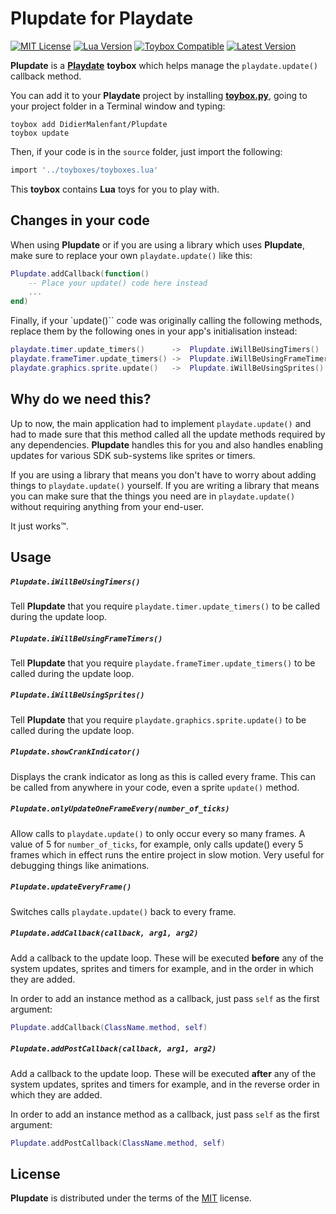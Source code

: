 # Plupdate for Playdate

[![MIT License](https://img.shields.io/github/license/DidierMalenfant/Plupdate)](https://spdx.org/licenses/MIT.html) [![Lua Version](https://img.shields.io/badge/Lua-5.4-yellowgreen)](https://lua.org) [![Toybox Compatible](https://img.shields.io/badge/toybox.py-compatible-brightgreen)](https://toyboxpy.io) [![Latest Version](https://img.shields.io/github/v/tag/DidierMalenfant/Plupdate)](https://github.com/DidierMalenfant/Plupdate/tags)

**Plupdate** is a [**Playdate**](https://play.date) **toybox** which helps manage the `playdate.update()` callback method.

You can add it to your **Playdate** project by installing [**toybox.py**](https://toyboxpy.io), going to your project folder in a Terminal window and typing:

```console
toybox add DidierMalenfant/Plupdate
toybox update
```

Then, if your code is in the `source` folder, just import the following:

```lua
import '../toyboxes/toyboxes.lua'
```

This **toybox** contains **Lua** toys for you to play with.

## Changes in your code

When using **Plupdate** or if you are using a library which uses **Plupdate**, make sure to replace your own `playdate.update()` like this:

```lua
Plupdate.addCallback(function()
    -- Place your update() code here instead
    ...
end)
```

Finally, if your `update()`` code was originally calling the following methods, replace them by the following ones in your app's initialisation instead:

```Lua
playdate.timer.update_timers()      ->  Plupdate.iWillBeUsingTimers()
playdate.frameTimer.update_timers() ->  Plupdate.iWillBeUsingFrameTimers()
playdate.graphics.sprite.update()   ->  Plupdate.iWillBeUsingSprites()
```

## Why do we need this?

Up to now, the main application had to implement `playdate.update()` and had to made sure that this method called all the update methods required by any dependencies. **Plupdate** handles this for you and also handles enabling updates for various SDK sub-systems like sprites or timers.

If you are using a library that means you don't have to worry about adding things to `playdate.update()` yourself. If you are writing a library that means you can make sure that the things you need are in `playdate.update()` without requiring anything from your end-user.

It just works™.

## Usage

##### `Plupdate.iWillBeUsingTimers()`

Tell **Plupdate** that you require `playdate.timer.update_timers()` to be called during the update loop.

##### `Plupdate.iWillBeUsingFrameTimers()`

Tell **Plupdate** that you require `playdate.frameTimer.update_timers()` to be called during the update loop.

##### `Plupdate.iWillBeUsingSprites()`

Tell **Plupdate** that you require `playdate.graphics.sprite.update()` to be called during the update loop.

##### `Plupdate.showCrankIndicator()`

Displays the crank indicator as long as this is called every frame. This can be called from anywhere in your code, even a sprite `update()` method.

##### `Plupdate.onlyUpdateOneFrameEvery(number_of_ticks)`

Allow calls to `playdate.update()` to only occur every so many frames. A value of 5 for `number_of_ticks`, for example, only calls update() every 5 frames which in effect runs the entire project in slow motion. Very useful for debugging things like animations.

##### `Plupdate.updateEveryFrame()`

Switches calls `playdate.update()` back to every frame.

##### `Plupdate.addCallback(callback, arg1, arg2)`

Add a callback to the update loop. These will be executed **before** any of the system updates, sprites and timers for example, and in the order in which they are added.

In order to add an instance method as a callback, just pass `self` as the first argument:

```lua
Plupdate.addCallback(ClassName.method, self)
```

##### `Plupdate.addPostCallback(callback, arg1, arg2)`

Add a callback to the update loop. These will be executed **after** any of the system updates, sprites and timers for example, and in the reverse order in which they are added.

In order to add an instance method as a callback, just pass `self` as the first argument:

```lua
Plupdate.addPostCallback(ClassName.method, self)
```

## License

**Plupdate** is distributed under the terms of the [MIT](https://spdx.org/licenses/MIT.html) license.
